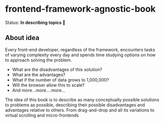 # frontend-framework-agnostic-book
Status: **In describing topics 👀**

## About idea
Every front-end developer, regardless of the framework, encounters tasks of varying complexity every day and spends time studying options on how to approach solving the problem. 
- What are the disadvantages of this solution? 
- What are the advantages? 
- What if the number of data grows to 1,000,000?
- Will the browser allow this to scale?
- And more...more....more...

The idea of ​​this book is to describe as many conceptually possible solutions to problems as possible, describing their possible disadvantages and advantages relative to others.
From drag-and-drop and all its variations to virtual scrolling and micro-frontends

